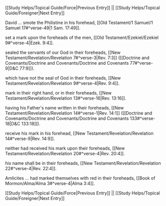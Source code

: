 [[Study Helps/Topical Guide/Force|Previous Entry]]  ||  [[Study Helps/Topical Guide/Foreigner|Next Entry]]

 David ... smote the Philistine in his forehead, [[Old Testament/1 Samuel/1 Samuel 17#^verse-49|1 Sam. 17:49]].

 set a mark upon the foreheads of the men, [[Old Testament/Ezekiel/Ezekiel 9#^verse-4|Ezek. 9:4]].

 sealed the servants of our God in their foreheads, [[New Testament/Revelation/Revelation 7#^verse-3|Rev. 7:3]] ([[Doctrine and Covenants/Doctrine and Covenants/Doctrine and Covenants 77#^verse-9|D&C 77:9]]).

 which have not the seal of God in their foreheads, [[New Testament/Revelation/Revelation 9#^verse-4|Rev. 9:4]].

 mark in their right hand, or in their foreheads, [[New Testament/Revelation/Revelation 13#^verse-16|Rev. 13:16]].

 having his Father's name written in their foreheads, [[New Testament/Revelation/Revelation 14#^verse-1|Rev. 14:1]] ([[Doctrine and Covenants/Doctrine and Covenants/Doctrine and Covenants 133#^verse-18|D&C 133:18]]).

 receive his mark in his forehead, [[New Testament/Revelation/Revelation 14#^verse-9|Rev. 14:9]].

 neither had received his mark upon their foreheads, [[New Testament/Revelation/Revelation 20#^verse-4|Rev. 20:4]].

 his name shall be in their foreheads, [[New Testament/Revelation/Revelation 22#^verse-4|Rev. 22:4]].

 Amlicites ... had marked themselves with red in their foreheads, [[Book of Mormon/Alma/Alma 3#^verse-4|Alma 3:4]].

[[Study Helps/Topical Guide/Force|Previous Entry]]  ||  [[Study Helps/Topical Guide/Foreigner|Next Entry]]